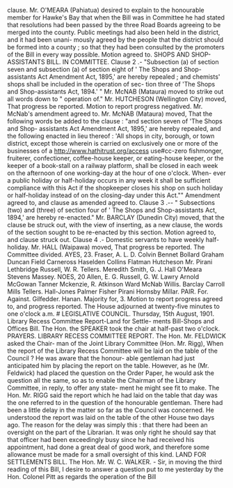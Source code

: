 clause. Mr. O'MEARA (Pahiatua) desired to explain to the honourable member for Hawke's Bay that when the Bill was in Committee he had stated that resolutions had been passed by the three Road Boards agreeing to be merged into the county. Public meetings had also been held in the district, and it had been unani- mously agreed by the people that the district should be formed into a county ; so that they had been consulted by the promoters of the Bill in every way possible. Motion agreed to. SHOPS AND SHOP-ASSISTANTS BILL. IN COMMITTEE. Clause 2 .- "Subsection (a) of section seven and subsection (a) of section eight of ' The Shops and Shop-assistants Act Amendment Act, 1895,' are hereby repealed ; and chemists' shops shall be included in the operation of sec- tion three of 'The Shops and Shop-assistants Act, 1894.' " Mr. McNAB (Mataura) moved to strike out all words down to " operation of." Mr. HUTCHESON (Wellington City) moved, That progress be reported. Motion to report progress negatived. Mr. McNab's amendment agreed to. Mr. McNAB (Mataura) moved, That the following words be added to the clause : "and section seven of 'The Shops and Shop- assistants Act Amendment Act, 1895,' are hereby repealed, and the following enacted in lieu thereof : 'All shops in city, borough, or town district, except those wherein is carried on exclusively one or more of the businesses of a http://www.hathitrust.org/access use#cc-zero fishmonger, fruiterer, confectioner, coffee-house keeper, or eating-house keeper, or the keeper of a book-stall on a railway platform, shall be closed in each week on the afternoon of one working-day at the hour of one o'clock. When- ever a public holiday or half-holiday occurs in any week it shall be sufficient compliance with this Act if the shopkeeper closes his shop on such holiday or half-holiday instead of on the closing-day under this Act."" Amendment agreed to, and clause as amended agreed to. Clause 3 .-- " Subsections (two) and (three) of section four of ' The Shops and Shop-assistants Act, 1894,' are hereby re-enacted." Mr. BARCLAY (Dunedin City) moved, that the clause be struck out, with the view of inserting, as a new clause, the words of the section sought to be re-enacted by this section. Motion agreed to, and clause struck out. Clause 4 .- Domestic servants to have weekly half-holiday. Mr. HALL (Waipawa) moved, That progress be reported. The Committee divided. AYES, 23. Fraser, A. L. D. Colvin Bennet Bollard Graham Duncan Field Carneross Haselden Collins Flatman Hutcheson Mr. Pirani Lethbridge Russell, W. R. Tellers. Meredith Smith, G. J. Hall O'Meara Stevens Massey. NOES, 20 Allen, E. G. Russell, G. W. Lawry Arnold McGowan Tanner Mckenzie, R. Atkinson Ward McNab Willis. Barclay Carroll Mills Tellers. Hall-Jones Palmer Fisher Pirani Hornsby Millar. PAIR. For. Against. Gilfedder. Hanan. Majority for, 3. Motion to report progress agreed to, and progress reported. The House adjourned at twenty-five minutes to one o'clock a.m. # LEGISLATIVE COUNCIL. Thursday, 15th August, 1901. Library Recess Committee Report-Land for Settle- ments Bill-Shops and Offices Bill. The Hon. the SPEAKER took the chair at half-past two o'clock. PRAYERS. LIBRARY RECESS COMMITTEE REPORT. The Hon. Mr. FELDWICK asked the Chair- man of the Joint Library Committee (Hon. Mr. Rigg), When the report of the Library Recess Committee will be laid on the table of the Council ? He was aware that the honour- able gentleman had just anticipated him by placing the report on the table. However, as he (Mr. Feldwick) had placed the question on the Order Paper, he would ask the question all the same, so as to enable the Chairman of the Library Committee, in reply, to offer any state- ment he might see fit to make. The Hon. Mr. RIGG said the report which he had laid on the table that day was the one referred to in the question of the honourable gentleman. There had been a little delay in the matter so far as the Council was concerned. He understood the report was laid on the table of the other House two days ago. The reason for the delay was simply this : that there had been an oversight on the part of the Librarian. It was only right he should say that that officer had been exceedingly busy since he had received his appointment, had done a great deal of good work, and therefore some allowance must be made for a small oversight of this kind. LAND FOR SETTLEMENTS BILL. The Hon. Mr. W. C. WALKER. - Sir, in moving the third reading of this Bill, I desire to answer a question put to me yesterday by the Hon. Colonel Pitt as regards the operation of the Bill 